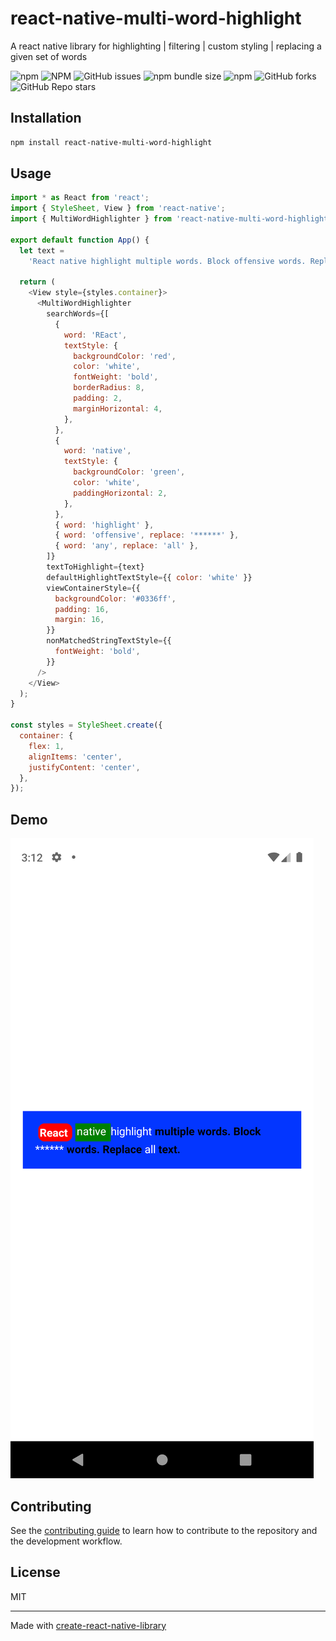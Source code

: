 # react-native-multi-word-highlight

A react native library for highlighting | filtering | custom styling | replacing a given set of words

![npm](https://img.shields.io/npm/v/react-native-multi-word-highlight)
![NPM](https://img.shields.io/npm/l/react-native-multi-word-highlight)
![GitHub issues](https://img.shields.io/github/issues/ayonshafiul/react-native-multi-word-highlight)
![npm bundle size](https://img.shields.io/bundlephobia/min/react-native-multi-word-highlight)
![npm](https://img.shields.io/npm/dw/react-native-multi-word-highlight)
![GitHub forks](https://img.shields.io/github/forks/ayonshafiul/react-native-multi-word-highlight)
![GitHub Repo stars](https://img.shields.io/github/stars/ayonshafiul/react-native-multi-word-highlight)

## Installation

```sh
npm install react-native-multi-word-highlight
```

## Usage

```js
import * as React from 'react';
import { StyleSheet, View } from 'react-native';
import { MultiWordHighlighter } from 'react-native-multi-word-highlight';

export default function App() {
  let text =
    'React native highlight multiple words. Block offensive words. Replace any text.';

  return (
    <View style={styles.container}>
      <MultiWordHighlighter
        searchWords={[
          {
            word: 'REact',
            textStyle: {
              backgroundColor: 'red',
              color: 'white',
              fontWeight: 'bold',
              borderRadius: 8,
              padding: 2,
              marginHorizontal: 4,
            },
          },
          {
            word: 'native',
            textStyle: {
              backgroundColor: 'green',
              color: 'white',
              paddingHorizontal: 2,
            },
          },
          { word: 'highlight' },
          { word: 'offensive', replace: '******' },
          { word: 'any', replace: 'all' },
        ]}
        textToHighlight={text}
        defaultHighlightTextStyle={{ color: 'white' }}
        viewContainerStyle={{
          backgroundColor: '#0336ff',
          padding: 16,
          margin: 16,
        }}
        nonMatchedStringTextStyle={{
          fontWeight: 'bold',
        }}
      />
    </View>
  );
}

const styles = StyleSheet.create({
  container: {
    flex: 1,
    alignItems: 'center',
    justifyContent: 'center',
  },
});
```

## Demo

![Image Demo](https://raw.githubusercontent.com/ayonshafiul/react-native-multi-word-highlight/main/demo/image.png 'Screenshot of running app')

## Contributing

See the [contributing guide](CONTRIBUTING.md) to learn how to contribute to the repository and the development workflow.

## License

MIT

---

Made with [create-react-native-library](https://github.com/callstack/react-native-builder-bob)
